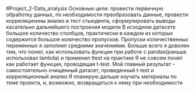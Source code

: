 #Project_2-Data_analysis
Основные цели: провести первичную обработку данных, по необходимости преобразовать данные, провести корреляционны анализ и тест стьюдента, сформулировать выводы касательно дальнейшего построения модели
В исходном датасете большое количество столбцов, практически в каждом из которых содержится большое количество пропусков.
Пропуски количественных переменных я заполнил средними значениями.
Больше всего я доволен тем, что понял, как использовать функции при работе с pandas(раньше использовал lambda) и применил ttest на практике
Я не совсем понял как работает функция, проводящая t-test.
Мой главный результат - самостоятельно очищенный датасет, проведенный t-test и корреляционный анализ
Я планирую дальше изучать материалы по теме проекта, и, возможно, возвращаться к нему при необходимости
